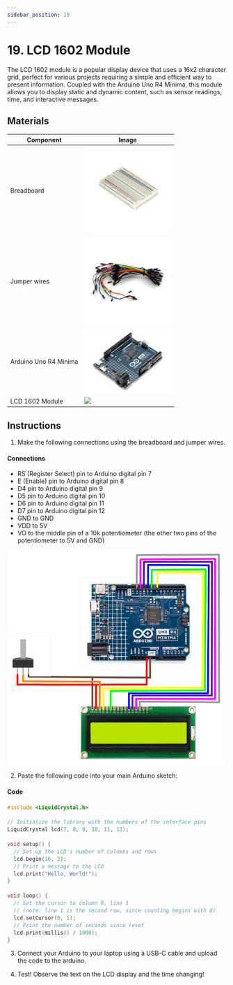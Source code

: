 ```yaml
---
sidebar_position: 19
---
```

# 19. LCD 1602 Module
The LCD 1602 module is a popular display device that uses a 16x2 character grid, perfect for various projects requiring a simple and efficient way to present information. Coupled with the Arduino Uno R4 Minima, this module allows you to display static and dynamic content, such as sensor readings, time, and interactive messages.

## Materials
| Component                                   | Image                                                         |
|---------------------------------------------|---------------------------------------------------------------|
| Breadboard                                  | <img src="/img/docs/UNO-R4-Starter-Kit/breadboard.webp" width="200"/>|
| Jumper wires                                | <img src="/img/docs/UNO-R4-Starter-Kit/jumper-wires.webp" width="200"  />|
| Arduino Uno R4 Minima                       | <img src="/img/docs/UNO-R4-Starter-Kit/arduino-r4-minima.webp" width="200" /> |
| LCD 1602 Module                             | <img src="/img/docs/UNO-R4-Starter-Kit/DHT11-Sensor.png" width="200"  />|

## Instructions

1. Make the following connections using the breadboard and jumper wires.
#### Connections
- RS (Register Select) pin to Arduino digital pin 7
- E (Enable) pin to Arduino digital pin 8
- D4 pin to Arduino digital pin 9
- D5 pin to Arduino digital pin 10
- D6 pin to Arduino digital pin 11
- D7 pin to Arduino digital pin 12
- GND to GND
- VDD to 5V
- VO to the middle pin of a 10k potentiometer (the other two pins of the potentiometer to 5V and GND)
<img src="/img/docs/UNO-R4-Starter-Kit/LCD1602.png" width="500" />

2. Paste the following code into your main Arduino sketch:
#### Code
```cpp
#include <LiquidCrystal.h>

// Initialize the library with the numbers of the interface pins
LiquidCrystal lcd(7, 8, 9, 10, 11, 12);

void setup() {
  // Set up the LCD's number of columns and rows
  lcd.begin(16, 2);
  // Print a message to the LCD
  lcd.print("Hello, World!");
}

void loop() {
  // Set the cursor to column 0, line 1
  // (note: line 1 is the second row, since counting begins with 0)
  lcd.setCursor(0, 1);
  // Print the number of seconds since reset
  lcd.print(millis() / 1000);
}
```

3. Connect your Arduino to your laptop using a USB-C cable and upload the code to the arduino.

4. Test! Observe the text on the LCD display and the time changing!